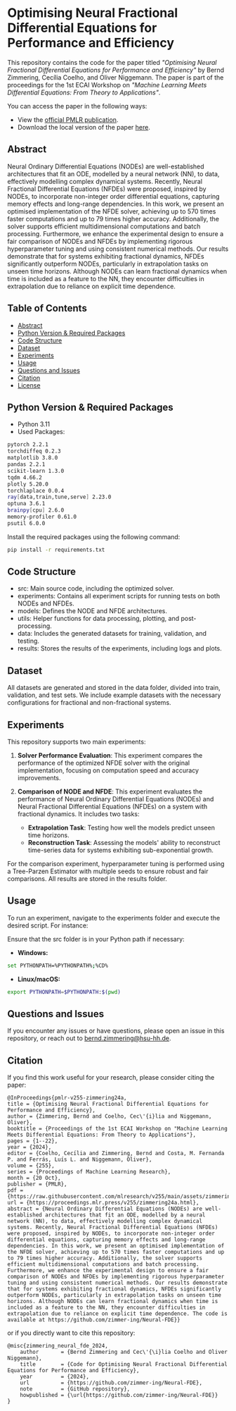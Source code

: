 # Optimising Neural Fractional Differential Equations for Performance and Efficiency

This repository contains the code for the paper titled *"Optimising Neural Fractional Differential Equations for Performance and Efficiency"* by Bernd Zimmering, Cecília Coelho, and Oliver Niggemann. The paper is part of the proceedings for the 1st ECAI Workshop on *"Machine Learning Meets Differential Equations: From Theory to Applications"*.

You can access the paper in the following ways:
- View the [official PMLR publication](https://proceedings.mlr.press/v255/zimmering24a.html).
- Download the local version of the paper [here](zimmering24a.pdf).


## Abstract
Neural Ordinary Differential Equations (NODEs) are well-established architectures that fit an ODE, modelled by a neural network (NN), to data, effectively modelling complex dynamical systems. Recently, Neural Fractional Differential Equations (NFDEs) were proposed, inspired by NODEs, to incorporate non-integer order differential equations, capturing memory effects and long-range dependencies. In this work, we present an optimised implementation of the NFDE solver, achieving up to 570 times faster computations and up to 79 times higher accuracy. Additionally, the solver supports efficient multidimensional computations and batch processing. Furthermore, we enhance the experimental design to ensure a fair comparison of NODEs and NFDEs by implementing rigorous hyperparameter tuning and using consistent numerical methods. Our results demonstrate that for systems exhibiting fractional dynamics, NFDEs significantly outperform NODEs, particularly in extrapolation tasks on unseen time horizons. Although NODEs can learn fractional dynamics when time is included as a feature to the NN, they encounter difficulties in extrapolation due to reliance on explicit time dependence.

## Table of Contents
- [Abstract](#abstract)
- [Python Version & Required Packages](#python-version--required-packages)
- [Code Structure](#code-structure)
- [Dataset](#dataset)
- [Experiments](#experiments)
- [Usage](#usage)
- [Questions and Issues](#questions-and-issues)
- [Citation](#citation)
- [License](#license)

## Python Version & Required Packages
- Python 3.11
- Used Packages:
```bash
pytorch 2.2.1
torchdiffeq 0.2.3
matplotlib 3.8.0
pandas 2.2.1
scikit-learn 1.3.0
tqdm 4.66.2
plotly 5.20.0
torchlaplace 0.0.4
ray[data,train,tune,serve] 2.23.0
optuna 3.6.1 
brainpy[cpu] 2.6.0
memory-profiler 0.61.0
psutil 6.0.0
```

Install the required packages using the following command:
```bash
pip install -r requirements.txt
```
## Code Structure

- src: Main source code, including the optimized solver.
- experiments: Contains all experiment scripts for running tests on both NODEs and NFDEs.
- models: Defines the NODE and NFDE architectures.
- utils: Helper functions for data processing, plotting, and post-processing.
- data: Includes the generated datasets for training, validation, and testing.
- results: Stores the results of the experiments, including logs and plots.

## Dataset

All datasets are generated and stored in the data folder, divided into train, validation, and test sets. We include example datasets with the necessary configurations for fractional and non-fractional systems.

## Experiments

This repository supports two main experiments:

1. **Solver Performance Evaluation**: This experiment compares the performance of the optimized NFDE solver with the original implementation, focusing on computation speed and accuracy improvements.
  
2. **Comparison of NODE and NFDE**: This experiment evaluates the performance of Neural Ordinary Differential Equations (NODEs) and Neural Fractional Differential Equations (NFDEs) on a system with fractional dynamics. It includes two tasks:
   - **Extrapolation Task**: Testing how well the models predict unseen time horizons.
   - **Reconstruction Task**: Assessing the models' ability to reconstruct time-series data for systems exhibiting sub-exponential growth.

For the comparison experiment, hyperparameter tuning is performed using a Tree-Parzen Estimator with multiple seeds to ensure robust and fair comparisons. All results are stored in the results folder.

## Usage

To run an experiment, navigate to the experiments folder and execute the desired script. For instance:



Ensure that the src folder is in your Python path if necessary:

- **Windows:**

```bash
set PYTHONPATH=%PYTHONPATH%;%CD%
```

- **Linux/macOS:**

```bash
export PYTHONPATH=$PYTHONPATH:$(pwd)
```

## Questions and Issues
If you encounter any issues or have questions, please open an issue in this repository, or reach out to bernd.zimmering@hsu-hh.de.

## Citation
If you find this work useful for your research, please consider citing the paper:
```
@InProceedings{pmlr-v255-zimmering24a,  
title = {Optimising Neural Fractional Differential Equations for Performance and Efficiency},  
author = {Zimmering, Bernd and Coelho, Cec\'{i}lia and Niggemann, Oliver},  
booktitle = {Proceedings of the 1st ECAI Workshop on "Machine Learning Meets Differential Equations: From Theory to Applications"},  
pages = {1--22},  
year = {2024},  
editor = {Coelho, Cecı́lia and Zimmering, Bernd and Costa, M. Fernanda P. and Ferrás, Luı́s L. and Niggemann, Oliver},  
volume = {255},  
series = {Proceedings of Machine Learning Research},  
month = {20 Oct},  
publisher = {PMLR},  
pdf = {https://raw.githubusercontent.com/mlresearch/v255/main/assets/zimmering24a/zimmering24a.pdf},  
url = {https://proceedings.mlr.press/v255/zimmering24a.html},  
abstract = {Neural Ordinary Differential Equations (NODEs) are well-established architectures that fit an ODE, modelled by a neural network (NN), to data, effectively modelling complex dynamical systems. Recently, Neural Fractional Differential Equations (NFDEs) were proposed, inspired by NODEs, to incorporate non-integer order differential equations, capturing memory effects and long-range dependencies. In this work, we present an optimised implementation of the NFDE solver, achieving up to 570 times faster computations and up to 79 times higher accuracy. Additionally, the solver supports efficient multidimensional computations and batch processing. Furthermore, we enhance the experimental design to ensure a fair comparison of NODEs and NFDEs by implementing rigorous hyperparameter tuning and using consistent numerical methods. Our results demonstrate that for systems exhibiting fractional dynamics, NFDEs significantly outperform NODEs, particularly in extrapolation tasks on unseen time horizons. Although NODEs can learn fractional dynamics when time is included as a feature to the NN, they encounter difficulties in extrapolation due to reliance on explicit time dependence. The code is available at https://github.com/zimmer-ing/Neural-FDE}}
```
or if you directly want to cite this repository:
```
@misc{zimmering_neural_fde_2024,
    author       = {Bernd Zimmering and Cec\'{\i}lia Coelho and Oliver Niggemann},
    title        = {Code for Optimising Neural Fractional Differential Equations for Performance and Efficiency},
    year         = {2024},
    url          = {https://github.com/zimmer-ing/Neural-FDE},
    note         = {GitHub repository},
    howpublished = {\url{https://github.com/zimmer-ing/Neural-FDE}}
}
```